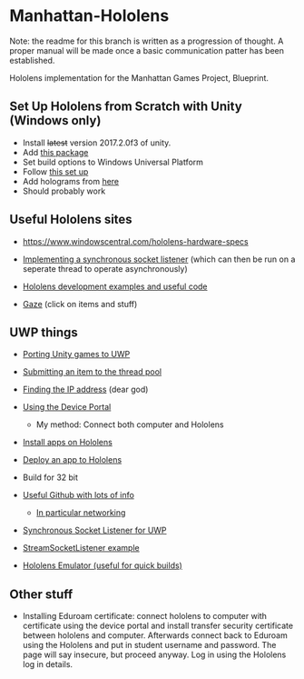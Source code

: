 # Manhattan-Hololens
Note: the readme for this branch is written as a progression of thought. A proper manual will be made once a basic communication patter has been established.

Hololens implementation for the Manhattan Games Project, Blueprint.

## Set Up Hololens from Scratch with Unity (Windows only)
* Install ~~latest~~ version 2017.2.0f3 of unity.
* Add [this package](https://github.com/Microsoft/MixedRealityToolkit-Unity/releases/tag/2017.4.2.0)
* Set build options to Windows Universal Platform
* Follow [this set up](https://docs.microsoft.com/en-us/windows/mixed-reality/holograms-210)
* Add holograms from [here](https://github.com/Microsoft/HolographicAcademy/tree/Holograms-210-Gaze)
* Should probably work

## Useful Hololens sites
 * https://www.windowscentral.com/hololens-hardware-specs

 * [Implementing a synchronous socket listener](https://docs.microsoft.com/en-us/dotnet/framework/network-programming/synchronous-server-socket-example) (which can then be run on a seperate thread to operate asynchronously)

 * [Hololens development examples and useful code](https://github.com/Microsoft/HolographicAcademy/)

 * [Gaze](https://docs.microsoft.com/en-us/windows/mixed-reality/gaze-in-unity) (click on items and stuff)

## UWP things
 * [Porting Unity games to UWP](https://blogs.windows.com/buildingapps/2016/04/18/intro-to-porting-unity-3d-games-to-uwp-building-and-deploying/)

 * [Submitting an item to the thread pool](https://docs.microsoft.com/en-us/windows/uwp/threading-async/submit-a-work-item-to-the-thread-pool)

 * [Finding the IP address](https://stackoverflow.com/questions/33770429/how-do-i-find-the-local-ip-address-on-a-win-10-uwp-project) (dear god)

 * [Using the Device Portal](https://docs.microsoft.com/en-us/windows/mixed-reality/using-the-windows-device-portal)
   * My method: Connect both computer and Hololens

 * [Install apps on Hololens](https://docs.microsoft.com/en-us/hololens/hololens-install-apps)

 * [Deploy an app to Hololens](https://docs.microsoft.com/en-us/windows/mixed-reality/using-visual-studio)
 * Build for 32 bit

 * [Useful Github with lots of info](https://github.com/Microsoft/Windows-universal-samples)
   * [In particular networking](https://github.com/Microsoft/Windows-universal-samples/tree/master/Samples/StreamSocket)

 * [Synchronous Socket Listener for UWP](https://docs.microsoft.com/en-us/windows/uwp/networking/sockets)

 * [StreamSocketListener example](https://stackoverflow.com/questions/32665847/cannot-connect-to-streamsocketlistener)

 * [Hololens Emulator (useful for quick builds)](https://docs.microsoft.com/en-us/windows/mixed-reality/using-the-hololens-emulator)

## Other stuff
 * Installing Eduroam certificate: connect hololens to computer with certificate using the device portal and install transfer security certificate between hololens and computer. Afterwards connect back to Eduroam using the Hololens and put in student username and password. The page will say insecure, but proceed anyway. Log in using the Hololens log in details.